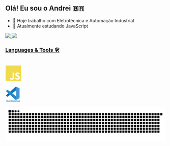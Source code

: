 ## Olá! Eu sou o Andrei 🇧🇷

- 🔭 Hoje trabalho com Eletrotécnica e Automação Industrial
- 🌱 Atualmente estudando JavaScript 


<div>
  <a href="https://github.com/AndreiSouza01">
  <img height="180em" src="https://github-readme-stats.vercel.app/api?username=AndreiSouza01&show_icons=true&theme=dark&include_all_commits=true&count_private=true"/>
  <img height="180em" src="https://github-readme-stats.vercel.app/api/top-langs/?username=AndreiSouza01&layout=compact&langs_count=7&theme=dark"/>
</div>
  
  ### Languages & Tools 🛠
  
<div style="display: inline_block"><br>
  <img align="center" alt="Js" height="50" width="50" src="https://raw.githubusercontent.com/devicons/devicon/master/icons/javascript/javascript-plain.svg">
</div> 
  
<div style="display: inline_block"><br>
  <img align="center" alt="vscode" height="50" width="50" src="https://github.com/devicons/devicon/blob/master/icons/vscode/vscode-original-wordmark.svg">   
</div>  
     
 ![Snake animation](https://github.com/AndreiSouza01/AndreiSouza01/blob/output/github-contribution-grid-snake.svg)
 
